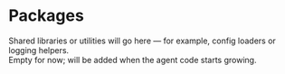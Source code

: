 # Packages

Shared libraries or utilities will go here — for example, config loaders or logging helpers.  
Empty for now; will be added when the agent code starts growing.
